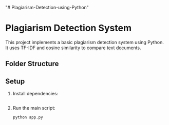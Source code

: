 "# Plagiarism-Detection-using-Python" 
# Plagiarism Detection System

This project implements a basic plagiarism detection system using Python. It uses TF-IDF and cosine similarity to compare text documents.

## Folder Structure

## Setup

1. Install dependencies:
    ```

    ```
2. Run the main script:
    ```
    python app.py
    ```

